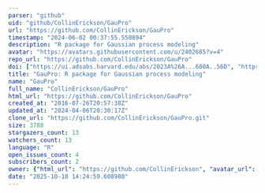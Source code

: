 ```yaml
---
parser: "github"
uid: "github/CollinErickson/GauPro"
url: "https://github.com/CollinErickson/GauPro"
timestamp: "2024-06-02 00:37:55.550894"
description: "R package for Gaussian process modeling"
avatar: "https://avatars.githubusercontent.com/u/2402685?v=4"
repo_url: "https://github.com/CollinErickson/GauPro"
doi: ["https://ui.adsabs.harvard.edu/abs/2023A%26A...680A..56D", "https://ui.adsabs.harvard.edu/abs/2024ascl.soft05007E/abstract"]
title: "GauPro: R package for Gaussian process modeling"
name: "GauPro"
full_name: "CollinErickson/GauPro"
html_url: "https://github.com/CollinErickson/GauPro"
created_at: "2016-07-26T20:57:38Z"
updated_at: "2024-04-06T20:30:17Z"
clone_url: "https://github.com/CollinErickson/GauPro.git"
size: 3788
stargazers_count: 13
watchers_count: 13
language: "R"
open_issues_count: 4
subscribers_count: 2
owner: {"html_url": "https://github.com/CollinErickson", "avatar_url": "https://avatars.githubusercontent.com/u/2402685?v=4", "login": "CollinErickson", "type": "User"}
date: "2025-10-18 14:24:59.608988"
---
```

